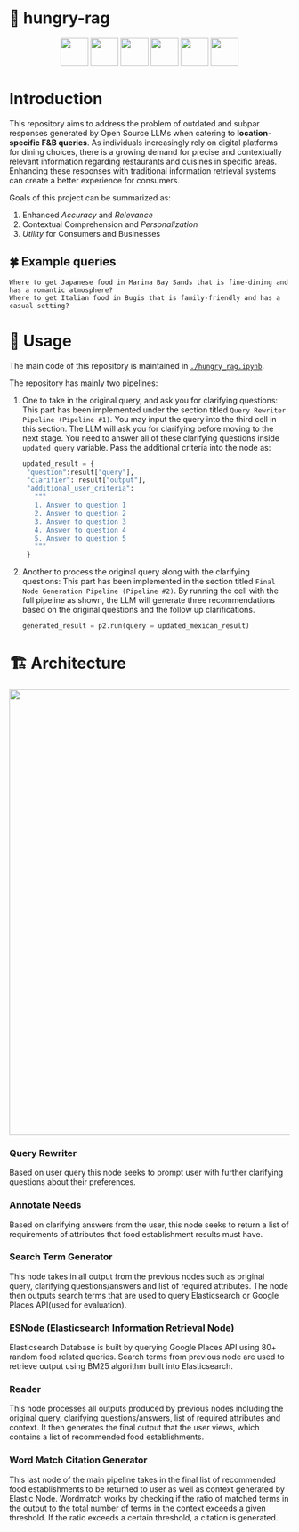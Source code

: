 # 🚀 hungry-rag
<p align="center">
  <img src="https://user-images.githubusercontent.com/25181517/183914128-3fc88b4a-4ac1-40e6-9443-9a30182379b7.png" width="50" />
  <img src="https://user-images.githubusercontent.com/25181517/223639822-2a01e63a-a7f9-4a39-8930-61431541bc06.png" width="50" />
  <img src="https://user-images.githubusercontent.com/25181517/183569191-f32cdf03-673f-4ae3-809b-3a8b376bb8a2.png" width="50" />
  <img src="https://user-images.githubusercontent.com/25181517/117207330-263ba280-adf4-11eb-9b97-0ac5b40bc3be.png" width="50" />
  <img src="https://avatars.githubusercontent.com/u/129853464?s=200&v=4" width="50" />
  <img src="https://cdn-lfs.huggingface.co/repos/96/a2/96a2c8468c1546e660ac2609e49404b8588fcf5a748761fa72c154b2836b4c83/9cf16f4f32604eaf76dabbdf47701eea5a768ebcc7296acc1d1758181f71db73?response-content-disposition=inline%3B+filename*%3DUTF-8%27%27hf-logo.png%3B+filename%3D%22hf-logo.png%22%3B&response-content-type=image%2Fpng&Expires=1702139230&Policy=eyJTdGF0ZW1lbnQiOlt7IkNvbmRpdGlvbiI6eyJEYXRlTGVzc1RoYW4iOnsiQVdTOkVwb2NoVGltZSI6MTcwMjEzOTIzMH19LCJSZXNvdXJjZSI6Imh0dHBzOi8vY2RuLWxmcy5odWdnaW5nZmFjZS5jby9yZXBvcy85Ni9hMi85NmEyYzg0NjhjMTU0NmU2NjBhYzI2MDllNDk0MDRiODU4OGZjZjVhNzQ4NzYxZmE3MmMxNTRiMjgzNmI0YzgzLzljZjE2ZjRmMzI2MDRlYWY3NmRhYmJkZjQ3NzAxZWVhNWE3NjhlYmNjNzI5NmFjYzFkMTc1ODE4MWY3MWRiNzM%7EcmVzcG9uc2UtY29udGVudC1kaXNwb3NpdGlvbj0qJnJlc3BvbnNlLWNvbnRlbnQtdHlwZT0qIn1dfQ__&Signature=Tu6ff3d4BIzaPnFloaourv40Ngl-mrsZjOuSaTKzGfFHXUfz5p2PgWPby1Iw1ZDs5yqneUvxT%7Eh%7Eh7pvJ12QbiqSluvyTtOacXUB5iLAnrTtgSO9HP7vOZ-D3U84asARxQZy5OZUN4TvkbelRDvKVFxJF6Knqdu6es4kHCnXeYg4rRi1qom2Vu%7EeyWxh5i6A-CcZoME0fnUYv58HtKSVVyNwtK0JwcaEmx68egl8zh6JtGYFaOcED0c65oaEKHm3bET1OZa%7EeQQtZ-kVkntKdNq0vdh%7EjbkLIYDNnbOEXhvKB4naLLrZa5TzRfqGotkGtSk0JF15blTaUppxNIqlTQ__&Key-Pair-Id=KVTP0A1DKRTAX" width="50" />
</p>

<!--
## Quick links: (Upload report and presentation slides on g drive, and paste link here)

[Existing LLM query results](https://github.com/waishun78/hungry-rag/blob/fe22cf58d5aa8ce0cad0aed45f6fcbbd38fee49c/queryresults.md)
-->

# Introduction
This repository aims to address the problem of outdated and subpar responses generated by Open Source LLMs when catering to **location-specific F&B queries**. As individuals increasingly rely on digital platforms for dining choices, there is a growing demand for precise and contextually relevant information regarding restaurants and cuisines in specific areas. Enhancing these responses with traditional information retrieval systems can create a better experience for consumers.

Goals of this project can be summarized as:
1. Enhanced _Accuracy_ and _Relevance_
2. Contextual Comprehension and _Personalization_
3. _Utility_ for Consumers and Businesses

## 🍀 Example queries 
```
Where to get Japanese food in Marina Bay Sands that is fine-dining and has a romantic atmosphere?
Where to get Italian food in Bugis that is family-friendly and has a casual setting?
```

# 🍴 Usage 
The main code of this repository is maintained in [`./hungry_rag.ipynb`](https://github.com/waishun78/hungry-rag/blob/main/hungry_rag.ipynb). 

The repository has mainly two pipelines:
1. One to take in the original query, and ask you for clarifying questions: This part has been implemented under the section titled `Query Rewriter Pipeline (Pipeline #1)`. You may input the query into the third cell in this section. The LLM will ask you for clarifying before moving to the next stage. You need to answer all of these clarifying questions inside `updated_query` variable.
   Pass the additional criteria into the node as:
   ```python
   updated_result = {
    "question":result["query"],
    "clarifier": result["output"],
    "additional_user_criteria":
      """
      1. Answer to question 1
      2. Answer to question 2
      3. Answer to question 3
      4. Answer to question 4
      5. Answer to question 5
      """
    }
   ```
3. Another to process the original query along with the clarifying questions: This part has been implemented in the section titled `Final Node Generation Pipeline (Pipeline #2)`. By running the cell with the full pipeline as shown, the LLM will generate three recommendations based on the original questions and the follow up clarifications.
   
   ```python
   generated_result = p2.run(query = updated_mexican_result)
   ```
# 🏗️ Architecture 

<p align="center">
  <img src="https://github.com/waishun78/hungry-rag/assets/92146562/dff4614f-624b-43ef-b396-33cc5b679cb9" width="800"/>
</p>

### Query Rewriter
Based on user query this node seeks to prompt user with further clarifying questions about their preferences.

### Annotate Needs
Based on clarifying answers from the user, this node seeks to return a list of requirements of attributes that food establishment results must have.

### Search Term Generator
This node takes in all output from the previous nodes such as original query, clarifying questions/answers and list of required attributes. The node then outputs search terms that are used to query Elasticsearch or Google Places API(used for evaluation).

### ESNode (Elasticsearch Information Retrieval Node)
Elasticsearch Database is built by querying Google Places API using 80+ random food related queries. Search terms from previous node are used to retrieve output using BM25 algorithm built into Elasticsearch.

### Reader
This node processes all outputs produced by previous nodes including the original query, clarifying questions/answers, list of required attributes and context. It then generates the final output that the user views, which contains a list of recommended food establishments.

### Word Match Citation Generator
This last node of the main pipeline takes in the final list of recommended food establishments to be returned to user as well as context generated by Elastic Node. Wordmatch works by checking if the ratio of matched terms in the output to the total number of terms in the context exceeds a given threshold. If the ratio exceeds a certain threshold, a citation is generated. 
